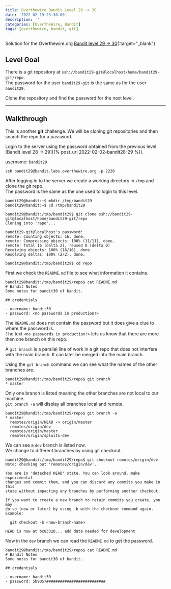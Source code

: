 ```yaml
---
title: Overthewire Bandit Level 29 -> 30
date: '2022-02-19 23:30:00'
description: ''
categories: [OverTheWire, Bandit]
tags: [overthewire, bandit, git]
---
```


Solution for the Overthewire.org [Bandit level 29 -> 30](https://overthewire.org/wargames/bandit/bandit30.html){:target="\_blank"}

## Level Goal

There is a git repository at `ssh://bandit29-git@localhost/home/bandit29-git/repo`.  
The password for the user `bandit29-git` is the same as for the user `bandit29`.

Clone the repository and find the password for the next level.

---

## Walkthrough

This is another **git** challenge. We will be cloning git repositories and then search the repo for a password.

Login to the server using the password obtained from the previous level [Bandit level 28 -> 29]({% post_url 2022-02-02-bandit28-29 %}). 

username: `bandit29` 

```ssh
ssh bandit29@bandit.labs.overthewire.org -p 2220
```

After logging in to the server we create a working directory in `/tmp` and clone the git repo.  
The password is the same as the one used to login to this level.

```console
bandit29@bandit:~$ mkdir /tmp/bandit29
bandit29@bandit:~$ cd /tmp/bandit29

bandit29@bandit:/tmp/bandit29$ git clone ssh://bandit29-git@localhost/home/bandit29-git/repo
Cloning into 'repo'...

bandit29-git@localhost's password:
remote: Counting objects: 16, done.
remote: Compressing objects: 100% (11/11), done.
remote: Total 16 (delta 2), reused 0 (delta 0)
Receiving objects: 100% (16/16), done.
Resolving deltas: 100% (2/2), done.

bandit29@bandit:/tmp/bandit29$ cd repo
```

First we check the `README.md` file to see what information it contains.

```console
bandit29@bandit:/tmp/bandit29/repo$ cat README.md
# Bandit Notes
Some notes for bandit30 of bandit.

## credentials

- username: bandit30
- password: <no passwords in production!>
```

The `README.md` does not contain the password but it does give a clue to where the password is.  
The text `<no passwords in production!>` lets us know that there are more then one branch on this repo.

A `git branch` is a parallel line of work in a git repo that does not interfere with the main branch. It can later be merged into the main branch.

Using the `git branch` command we can see what the names of the other branches are.

```console
bandit29@bandit:/tmp/bandit29/repo$ git branch
* master

```

Only one branch is listed meaning the other branches are not local to our machine.  
`git branch -a` will display all branches local and remote.

```console
bandit29@bandit:/tmp/bandit29/repo$ git branch -a
* master
  remotes/origin/HEAD -> origin/master
  remotes/origin/dev
  remotes/origin/master
  remotes/origin/sploits-dev

```

We can see a `dev` branch is listed now.  
We change to different branches by using git checkout.

```console
bandit29@bandit:/tmp/bandit29/repo$ git checkout remotes/origin/dev
Note: checking out 'remotes/origin/dev'.

You are in 'detached HEAD' state. You can look around, make experimental
changes and commit them, and you can discard any commits you make in this
state without impacting any branches by performing another checkout.

If you want to create a new branch to retain commits you create, you may
do so (now or later) by using -b with the checkout command again. Example:

  git checkout -b <new-branch-name>

HEAD is now at bc83328... add data needed for development

```

Now in the `dev` branch we can read the `README.md` to get the password.

```console
bandit29@bandit:/tmp/bandit29/repo$ cat README.md
# Bandit Notes
Some notes for bandit30 of bandit.

## credentials

- username: bandit30
- password: 5b9057##########################
```
